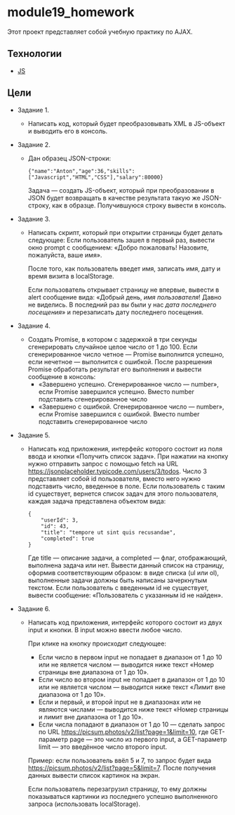 # module19_homework

Этот проект представляет собой учебную практику по AJAX.
## Технологии
- [JS](https://www.javascript.com/)
## Цели
* Задание 1. 
    * Написать код, который будет преобразовывать XML в JS-объект и выводить его в консоль.
* Задание 2. 
    * Дан образец JSON-строки:
        ```
        {"name":"Anton","age":36,"skills":["Javascript","HTML","CSS"],"salary":80000}
        ```
        Задача — создать JS-объект, который при преобразовании в JSON будет возвращать в качестве результата такую же JSON-строку, как в образце. Получившуюся строку вывести в консоль.

* Задание 3. 
    * Написать скрипт, который при открытии страницы будет делать следующее:
        Если пользователь зашел в первый раз, вывести окно prompt с сообщением: «Добро пожаловать! Назовите, пожалуйста, ваше имя».

        После того, как пользователь введет имя, записать имя, дату и время визита в localStorage.

        Если пользователь открывает страницу не впервые, вывести в alert сообщение вида: «Добрый день, *имя пользователя*! Давно не виделись. В последний раз вы были у нас *дата последнего посещения*» и перезаписать дату последнего посещения.
* Задание 4.
    * Создать Promise, в котором c задержкой в три секунды сгенерировать случайное целое число от 1 до 100. Если сгенерированное число четное — Promise выполнится успешно, если нечетное — выполнится с ошибкой. После разрешения Promise обработать результат его выполнения и вывести сообщение в консоль:
        * «Завершено успешно. Сгенерированное число — number», если Promise завершился успешно. Вместо number подставить сгенерированное число
        * «Завершено с ошибкой. Сгенерированное число — number», если Promise завершился с ошибкой. Вместо number подставить сгенерированное число
* Задание 5. 
    * Написать код приложения, интерфейс которого состоит из поля ввода и кнопки «Получить список   задач». При нажатии на кнопку нужно отправить запрос с помощью fetch на URL https://jsonplaceholder.typicode.com/users/3/todos. Число 3 представляет собой id пользователя, вместо него нужно подставить число, введенное в поле. Если пользователь с таким id существует, вернется список задач для этого пользователя, каждая задача представлена объектом вида:
        ```
        {
            "userId": 3,
            "id": 43,
            "title": "tempore ut sint quis recusandae",
            "completed": true
        }
        ```
        Где title — описание задачи, а completed — флаг, отображающий, выполнена задача или нет. Вывести данный список на страницу, оформив соответствующим образом: в виде списка (ul или ol), выполненные задачи должны быть написаны зачеркнутым текстом. Если пользователь с введенным id не существует, вывести сообщение: «Пользователь с указанным id не найден».
* Задание 6. 
    * Написать код приложения, интерфейс которого состоит из двух input и кнопки. В input можно ввести любое число.

        При клике на кнопку происходит следующее:
        * Если число в первом input не попадает в диапазон от 1 до 10 или не является числом — выводится ниже текст «Номер страницы вне диапазона от 1 до 10».
        * Если число во втором input не попадает в диапазон от 1 до 10 или не является числом — выводится ниже текст «Лимит вне диапазона от 1 до 10».
        * Если и первый, и второй input не в диапазонах или не являются числами — выводится ниже текст «Номер страницы и лимит вне диапазона от 1 до 10».
        * Если числа попадают в диапазон от 1 до 10 — сделать запрос по URL https://picsum.photos/v2/list?page=1&limit=10, где GET-параметр page — это число из первого input, а GET-параметр limit — это введённое число второго input. 

        Пример: если пользователь ввёл 5 и 7, то запрос будет вида https://picsum.photos/v2/list?page=5&limit=7.
        После получения данных вывести список картинок на экран.

        Если пользователь перезагрузил страницу, то ему должны показываться картинки из последнего успешно выполненного запроса (использовать localStorage).